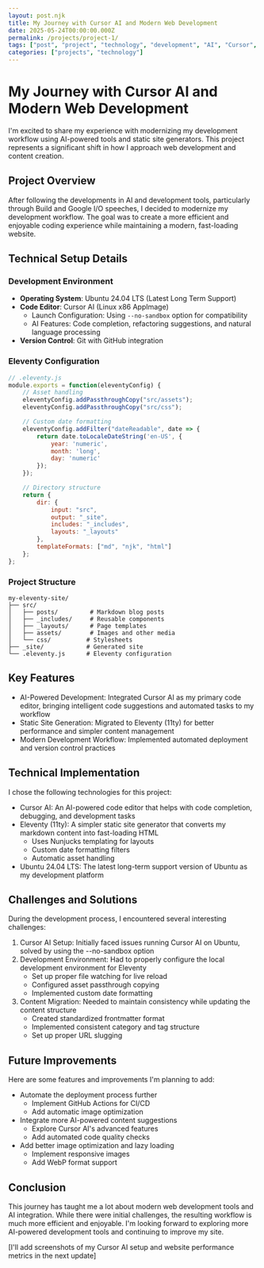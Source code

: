 ```yaml
---
layout: post.njk
title: My Journey with Cursor AI and Modern Web Development
date: 2025-05-24T00:00:00.000Z
permalink: /projects/project-1/
tags: ["post", "project", "technology", "development", "AI", "Cursor", "Eleventy"]
categories: ["projects", "technology"]
---
```


# My Journey with Cursor AI and Modern Web Development

I'm excited to share my experience with modernizing my development workflow using AI-powered tools and static site generators. This project represents a significant shift in how I approach web development and content creation.

## Project Overview
After following the developments in AI and development tools, particularly through Build and Google I/O speeches, I decided to modernize my development workflow. The goal was to create a more efficient and enjoyable coding experience while maintaining a modern, fast-loading website.

## Technical Setup Details

### Development Environment
- **Operating System**: Ubuntu 24.04 LTS (Latest Long Term Support)
- **Code Editor**: Cursor AI (Linux x86 AppImage)
  - Launch Configuration: Using `--no-sandbox` option for compatibility
  - AI Features: Code completion, refactoring suggestions, and natural language processing
- **Version Control**: Git with GitHub integration

### Eleventy Configuration
```javascript
// .eleventy.js
module.exports = function(eleventyConfig) {
    // Asset handling
    eleventyConfig.addPassthroughCopy("src/assets");
    eleventyConfig.addPassthroughCopy("src/css");

    // Custom date formatting
    eleventyConfig.addFilter("dateReadable", date => {
        return date.toLocaleDateString('en-US', {
            year: 'numeric',
            month: 'long',
            day: 'numeric'
        });
    });

    // Directory structure
    return {
        dir: {
            input: "src",
            output: "_site",
            includes: "_includes",
            layouts: "_layouts"
        },
        templateFormats: ["md", "njk", "html"]
    };
};
```

### Project Structure
```
my-eleventy-site/
├── src/
│   ├── posts/         # Markdown blog posts
│   ├── _includes/     # Reusable components
│   ├── _layouts/      # Page templates
│   ├── assets/        # Images and other media
│   └── css/          # Stylesheets
├── _site/            # Generated site
└── .eleventy.js      # Eleventy configuration
```

## Key Features
- AI-Powered Development: Integrated Cursor AI as my primary code editor, bringing intelligent code suggestions and automated tasks to my workflow
- Static Site Generation: Migrated to Eleventy (11ty) for better performance and simpler content management
- Modern Development Workflow: Implemented automated deployment and version control practices

## Technical Implementation
I chose the following technologies for this project:
- Cursor AI: An AI-powered code editor that helps with code completion, debugging, and development tasks
- Eleventy (11ty): A simpler static site generator that converts my markdown content into fast-loading HTML
  - Uses Nunjucks templating for layouts
  - Custom date formatting filters
  - Automatic asset handling
- Ubuntu 24.04 LTS: The latest long-term support version of Ubuntu as my development platform

## Challenges and Solutions
During the development process, I encountered several interesting challenges:
1. Cursor AI Setup: Initially faced issues running Cursor AI on Ubuntu, solved by using the --no-sandbox option
2. Development Environment: Had to properly configure the local development environment for Eleventy
   - Set up proper file watching for live reload
   - Configured asset passthrough copying
   - Implemented custom date formatting
3. Content Migration: Needed to maintain consistency while updating the content structure
   - Created standardized frontmatter format
   - Implemented consistent category and tag structure
   - Set up proper URL slugging

## Future Improvements
Here are some features and improvements I'm planning to add:
- Automate the deployment process further
  - Implement GitHub Actions for CI/CD
  - Add automatic image optimization
- Integrate more AI-powered content suggestions
  - Explore Cursor AI's advanced features
  - Add automated code quality checks
- Add better image optimization and lazy loading
  - Implement responsive images
  - Add WebP format support

## Conclusion
This journey has taught me a lot about modern web development tools and AI integration. While there were initial challenges, the resulting workflow is much more efficient and enjoyable. I'm looking forward to exploring more AI-powered development tools and continuing to improve my site.

[I'll add screenshots of my Cursor AI setup and website performance metrics in the next update] 
